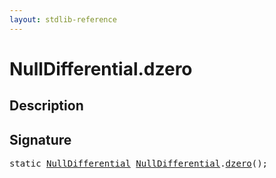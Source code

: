 ```yaml
---
layout: stdlib-reference
---
```


# NullDifferential\.dzero

## Description





## Signature 

<pre>
<span class='code_keyword'>static</span> <a href="/stdlib-reference/types/nulldifferential-04/index" class="code_type">NullDifferential</a> <a href="/stdlib-reference/types/nulldifferential-04/index" class="code_type">NullDifferential</a>.<a href="/stdlib-reference/types/nulldifferential-04/dzero">dzero</a>();

</pre>

